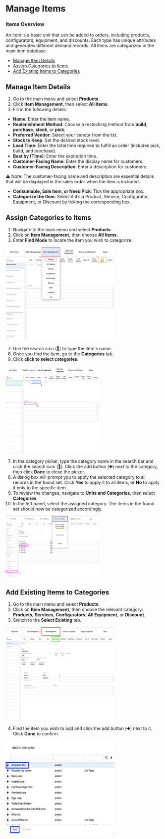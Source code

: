 # Manage Items

### **Items Overview**

An item is a basic unit that can be added to orders, including products, configurators, equipment, and discounts. Each type has unique attributes and generates different demand records. All items are categorized in the main item database.

* [Manage Item Details](manage-item-details)
* [Assign Categories to Items](assign-categories-to-items)
* [Add Existing Items to Categories](add-existing-items-to-categories)
## Manage Item Details

1. Go to the main menu and select **Products**.
2. Click **Item Management**, then select **All Items**.
3. Fill in the following details:
- **Name**: Enter the item name.
- **Replenishment Method**: Choose a restocking method from **build**, **purchase**, **stock**, or **pick**.
- **Preferred Vendor**: Select your vendor from the list.
- **Stock to Keep**: Set the desired stock level.
- **Lead Time**: Enter the total time required to fulfill an order (includes pick, build, and purchase).
- **Best by (Time)**: Enter the expiration time.
- **Customer-Facing Name**: Enter the display name for customers.
- **Customer-Facing Description**: Enter a description for customers.

⚠️ Note: The customer-facing name and description are essential details that will be displayed in the sales order when the item is included.

- **Consumable, Sale Item, or Need Pick**: Tick the appropriate box.
- **Categorize the Item**: Select if it’s a Product, Service, Configurator, Equipment, or Discount by ticking the corresponding box.

## Assign Categories to Items

1. Navigate to the main menu and select **Products**.
2. Click on **Item Management**, then choose **All Items**.
3. Enter **Find Mode** to locate the item you wish to categorize. 

<img src="https://github.com/Fx-Professional-Services/HorizonDocs/blob/staging/Horizon%20User%20Guide/00%20Assets/40_assign_categories_to_items_2_3.png" width="350" height="300">

7. Use the search icon (🔎) to type the item's name.
8. Once you find the item, go to the **Categories** tab.
9. Click **click to select categories**.

<img src="https://github.com/Fx-Professional-Services/HorizonDocs/blob/staging/Horizon%20User%20Guide/00%20Assets/41_assign_categories_to_items_4_5_6.png" width="300" height="280">

7. In the category picker, type the category name in the search bar and click the search icon (🔎). Click the add button (✚) next to the category, then click **Done** to close the picker.
8. A dialog box will prompt you to apply the selected category to all records in the found set. Click **Yes** to apply it to all items, or **No** to apply it only to the specific item.
9. To review the changes, navigate to **Units and Categories**, then select **Categories**.
10. In the left panel, select the assigned category. The items in the found set should now be categorized accordingly.

<img src="https://github.com/Fx-Professional-Services/HorizonDocs/blob/staging/Horizon%20User%20Guide/00%20Assets/42_assign_categories_to_items_9_10.png" width="300" height="200">

## Add Existing Items to Categories

1. Go to the main menu and select **Products**.
2. Click on **Item Management**, then choose the relevant category: **Products**, **Services**, **Configurators**, **All Equipment**, or **Discount**.
3. Switch to the **Select Existing** tab.

<img src="https://github.com/Fx-Professional-Services/HorizonDocs/blob/staging/Horizon%20User%20Guide/00%20Assets/43_add_existing_items_2_3.png" width="350" height="300">

4. Find the item you wish to add and click the add button (✚) next to it. Click **Done** to confirm.

<img src="https://github.com/Fx-Professional-Services/HorizonDocs/blob/staging/Horizon%20User%20Guide/00%20Assets/44_add_existing_items_4.png" width="350" height="300">